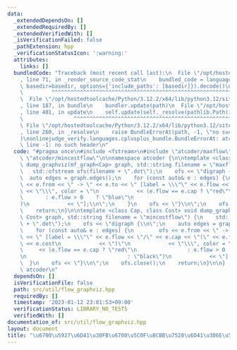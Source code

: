 ```yaml
---
data:
  _extendedDependsOn: []
  _extendedRequiredBy: []
  _extendedVerifiedWith: []
  _isVerificationFailed: false
  _pathExtension: hpp
  _verificationStatusIcon: ':warning:'
  attributes:
    links: []
  bundledCode: "Traceback (most recent call last):\n  File \"/opt/hostedtoolcache/Python/3.12.2/x64/lib/python3.12/site-packages/onlinejudge_verify/documentation/build.py\"\
    , line 71, in _render_source_code_stat\n    bundled_code = language.bundle(stat.path,\
    \ basedir=basedir, options={'include_paths': [basedir]}).decode()\n          \
    \         ^^^^^^^^^^^^^^^^^^^^^^^^^^^^^^^^^^^^^^^^^^^^^^^^^^^^^^^^^^^^^^^^^^^^^^^^^^^^^^^^^\n\
    \  File \"/opt/hostedtoolcache/Python/3.12.2/x64/lib/python3.12/site-packages/onlinejudge_verify/languages/cplusplus.py\"\
    , line 187, in bundle\n    bundler.update(path)\n  File \"/opt/hostedtoolcache/Python/3.12.2/x64/lib/python3.12/site-packages/onlinejudge_verify/languages/cplusplus_bundle.py\"\
    , line 401, in update\n    self.update(self._resolve(pathlib.Path(included), included_from=path))\n\
    \                ^^^^^^^^^^^^^^^^^^^^^^^^^^^^^^^^^^^^^^^^^^^^^^^^^^^^^^^^^\n \
    \ File \"/opt/hostedtoolcache/Python/3.12.2/x64/lib/python3.12/site-packages/onlinejudge_verify/languages/cplusplus_bundle.py\"\
    , line 260, in _resolve\n    raise BundleErrorAt(path, -1, \"no such header\"\
    )\nonlinejudge_verify.languages.cplusplus_bundle.BundleErrorAt: atcoder/maxflow:\
    \ line -1: no such header\n"
  code: "#pragma once\n#include <fstream>\n#include \"atcoder/maxflow\"\n#include\
    \ \"atcoder/mincostflow\"\n\nnamespace atcoder {\n\ntemplate <class Cap> void\
    \ dump_graphviz(mf_graph<Cap> graph, std::string filename = \"maxflow\") {\n \
    \   std::ofstream ofs(filename + \".dot\");\n    ofs << \"digraph {\\n\";\n  \
    \  auto edges = graph.edges();\n    for (const auto& e : edges) {\n        ofs\
    \ << e.from << \" -> \" << e.to << \" [label = \\\"\" << e.flow << \"/\" << e.cap\
    \ << \"\\\", color = \"\n            << (e.flow == e.cap ? \"red\"\n         \
    \       : e.flow > 0    ? \"blue\"\n                                : \"black\"\
    )\n            << \"];\\n\";\n    }\n    ofs << \"}\\n\";\n    ofs.close();\n\
    \    return;\n}\n\ntemplate <class Cap, class Cost> void dump_graphviz(mcf_graph<Cap,\
    \ Cost> graph, std::string filename = \"mincostflow\") {\n    std::ofstream ofs(filename\
    \ + \".dot\");\n    ofs << \"digraph {\\n\";\n    auto edges = graph.edges();\n\
    \    for (const auto& e : edges) {\n        ofs << e.from << \" -> \" << e.to\
    \ << \" [label = \\\"\" << e.flow << \"/\" << e.cap << \"(\" << e.flow << \"*\"\
    \ << e.cost\n            << \")\"\n            << \"\\\", color = \"\n       \
    \     << (e.flow == e.cap ? \"red\"\n                : e.flow > 0    ? \"blue\"\
    \n                                : \"black\")\n            << \"];\\n\";\n  \
    \  }\n    ofs << \"}\\n\";\n    ofs.close();\n    return;\n}\n\n}  // namespace\
    \ atcoder\n"
  dependsOn: []
  isVerificationFile: false
  path: src/util/flow_graphviz.hpp
  requiredBy: []
  timestamp: '2023-01-12 23:01:53+09:00'
  verificationStatus: LIBRARY_NO_TESTS
  verifiedWith: []
documentation_of: src/util/flow_graphviz.hpp
layout: document
title: "\u6700\u5927\u6D41\u30FB\u6700\u5C0F\u8CBB\u7528\u6D41\u306E\u56F3\u793A"
---
```

